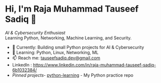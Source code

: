# Hi, I'm Raja Muhammad Tauseef Sadiq 👋

*AI & Cybersecurity Enthusiast*  
Learning Python, Networking, Machine Learning, and Security.

- 🔭 Currently: Building small Python projects for AI & Cybersecurity
- 🌱 Learning: Python, Linux, Networking, ML
- 📫 Reach me: tauseefsadiq.dev@gmail.com
-   LinkedIn : https://www.linkedin.com/in/raja-muhammad-tauseef-sadiq-6b1032384/  
- *Pinned projects*- [python-learning](https://github.com/tauseefsadiq/python-learning) - My Python practice repo
